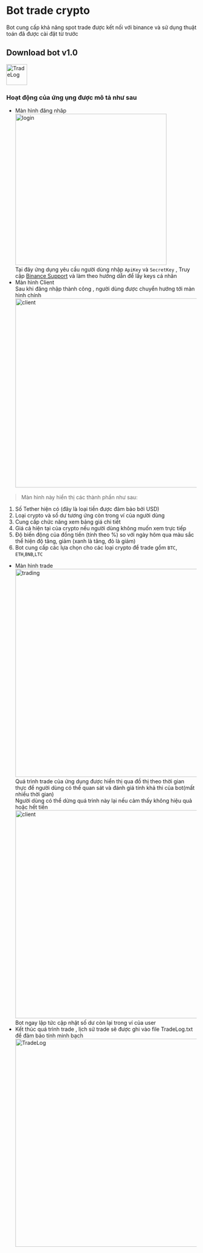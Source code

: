 # Bot trade crypto
Bot cung cấp khả năng spot trade được kết nối với binance và sử dụng thuật toán đã được cài đặt từ trước</br>
## Download bot v1.0
[<img src="https://user-images.githubusercontent.com/118048533/210755608-f6f1be92-4d3a-4128-b4ab-73d1845edbeb.png" alt="TradeLog" width="55"></img>](https://github.com/nguyenminhkhoi2002/test/releases/download/v2.0/application.zip)
### Hoạt động của ứng ụng được mô tả như sau 
* Màn hình đăng nhâp</br>
<img src="https://user-images.githubusercontent.com/118048533/210740895-c69ae9b0-77c2-4156-a751-3a7f86b37800.png" alt="login" width="400"></img> </br>
Tại đây ứng dụng yêu cầu người dùng nhập `ApiKey` và `SecretKey` ,  Truy cập [Binance Support](https://www.binance.com/en/support/faq/how-to-create-api-360002502072) và làm theo hướng dẫn để lấy keys cá nhân</br>
* Màn hình Client </br>
Sau khi đăng nhập thành công , người dùng được chuyển hướng tới màn hình chính </br>
<img src="https://user-images.githubusercontent.com/118048533/210746734-11b2ca7d-12ed-4d91-a49e-2a58245f9e20.png" alt="client" width="500"></img> </br>
>Màn hình này hiển thị các thành phần như sau:</br>
  1. Số Tether hiện có (đây là loại tiền được đảm bảo bởi USD) 
  2. Loại crypto và số dư tương ứng còn trong ví của người dùng 
  3. Cung cấp chức năng xem bảng giá chi tiết
  4. Giá cả hiện tại của crypto nếu người dùng không muốn xem trực tiếp
  5. Độ biến động của đồng tiền (tính theo %) so với ngày hôm qua màu sắc thể hiện độ tăng, giảm (xanh là tăng, đỏ là giảm)
  6. Bot cung cấp các lựa chọn cho các loại crypto để trade gồm `BTC`, `ETH`,`BNB`,`LTC`
* Màn hình trade </br>
<img src="https://user-images.githubusercontent.com/118048533/210750239-6cd76866-a40e-4ee2-877d-130e187728df.jpg" alt="trading" width="550"></img> </br>
Quá trình trade của ứng dụng được hiển thị qua đồ thị theo thời gian thực để người dùng có thể quan sát và đánh giá tính khả thi của bot(mất nhiều thời gian)</br>
Người dùng có thể dừng quá trình này lại nếu cảm thấy không hiệu quả hoặc hết tiền</br>
<img src="https://user-images.githubusercontent.com/118048533/210753291-98d9fe86-773b-4b84-a1ab-8d6a296b2782.png" alt="client" width="550"></img> </br>
Bot ngay lập tức cập nhật số dư còn lại trong ví của user
* Kết thúc quá trình trade , lịch sử trade sẽ được ghi vào file TradeLog.txt để đảm bảo tính minh bạch
<img src="https://user-images.githubusercontent.com/118048533/210754119-d31d6cf9-e8a9-43f2-a38f-a651bad9b0c0.png" alt="TradeLog" width="550"></img> </br>

